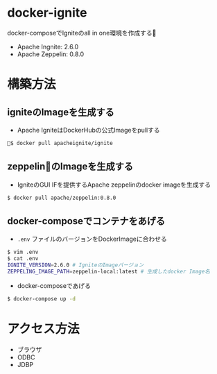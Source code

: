 # docker-ignite

docker-composeでIgniteのall in one環境を作成する
* Apache Ingnite: 2.6.0
* Apache Zeppelin: 0.8.0

# 構築方法

## igniteのImageを生成する

* Apache IgniteはDockerHubの公式Imageをpullする
```bash
$ docker pull apacheignite/ignite
```

## zeppelinのImageを生成する

* IgniteのGUI IFを提供するApache zeppelinのdocker imageを生成する  
```bash
$ docker pull apache/zeppelin:0.8.0
```

## docker-composeでコンテナをあげる

* `.env` ファイルのバージョンをDockerImageに合わせる
```bash
$ vim .env
$ cat .env
IGNITE_VERSION=2.6.0 # IgniteのImageバージョン
ZEPPELING_IMAGE_PATH=zeppelin-local:latest # 生成したdocker Image名
```
* docker-composeであげる
```bash
$ docker-compose up -d
```

# アクセス方法

* ブラウザ
* ODBC
* JDBP
